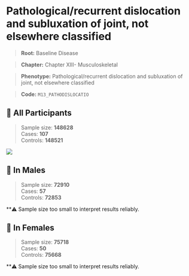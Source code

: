 # Pathological/recurrent dislocation and subluxation of joint, not elsewhere classified

> **Root:** Baseline Disease  

> **Chapter:** Chapter XIII- Musculoskeletal  

> **Phenotype:** Pathological/recurrent dislocation and subluxation of joint, not elsewhere classified  

> **Code:** `M13_PATHODISLOCATIO`

## 🧪 All Participants  
> Sample size: **148628**  
> Cases: **107**  
> Controls: **148521**
<img src="/Disease/Figures/ALL/Baseline/M13_PATHODISLOCATIO.png"/>
<CsvTable src="/public/Disease/Data/ALL/Baseline/LG_M13_PATHODISLOCATIO.csv" label="🔍 View full results" />

## 👨 In Males  
> Sample size: **72910**  
> Cases: **57**  
> Controls: **72853**

**⚠️ Sample size too small to interpret results reliably.

## 👩 In Females  
> Sample size: **75718**  
> Cases: **50**  
> Controls: **75668**

**⚠️ Sample size too small to interpret results reliably.
